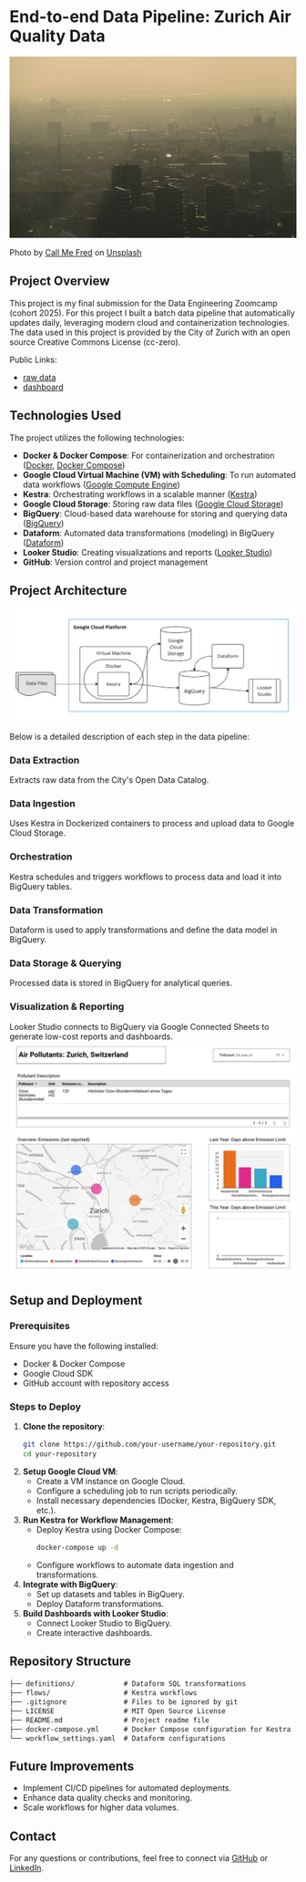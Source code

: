 # End-to-end Data Pipeline: Zurich Air Quality Data

![photo of a city in the smog](./smog.jpg)

Photo by [Call Me Fred](https://unsplash.com/de/@callmefred) on [Unsplash](https://unsplash.com/de/fotos/luftaufnahme-der-stadt-uDLtqbbVR4I)
      

## Project Overview

This project is my final submission for the Data Engineering Zoomcamp (cohort 2025). For this project I built a batch data pipeline that automatically updates daily, leveraging modern cloud and containerization technologies. The data used in this project is provided by the City of Zurich with an open source Creative Commons License (cc-zero).

Public Links:
- [raw data](https://data.stadt-zuerich.ch/dataset/ugz_luftschadstoffmessung_tageswerte)
- [dashboard](https://lookerstudio.google.com/reporting/f96397ee-34dc-4b35-a1e6-bcc93d6708ef)

## Technologies Used

The project utilizes the following technologies:

- **Docker & Docker Compose**: For containerization and orchestration ([Docker](https://www.docker.com/), [Docker Compose](https://docs.docker.com/compose/))
- **Google Cloud Virtual Machine (VM) with Scheduling**: To run automated data workflows ([Google Compute Engine](https://cloud.google.com/compute))
- **Kestra**: Orchestrating workflows in a scalable manner ([Kestra](https://kestra.io/))
- **Google Cloud Storage**: Storing raw data files ([Google Cloud Storage](https://cloud.google.com/storage))
- **BigQuery**: Cloud-based data warehouse for storing and querying data ([BigQuery](https://cloud.google.com/bigquery))
- **Dataform**: Automated data transformations (modeling) in BigQuery ([Dataform](https://cloud.google.com/dataform))
- **Looker Studio**: Creating visualizations and reports ([Looker Studio](https://cloud.google.com/looker-studio))
- **GitHub**: Version control and project management

## Project Architecture

![screenshot of project architecture](./architecture_screenshot.png)

Below is a detailed description of each step in the data pipeline:

### Data Extraction

Extracts raw data from the City's Open Data Catalog.

### Data Ingestion

Uses Kestra in Dockerized containers to process and upload data to Google Cloud Storage.

### Orchestration

Kestra schedules and triggers workflows to process data and load it into BigQuery tables.

### Data Transformation

Dataform is used to apply transformations and define the data model in BigQuery.

### Data Storage & Querying

Processed data is stored in BigQuery for analytical queries.

### Visualization & Reporting

Looker Studio connects to BigQuery via Google Connected Sheets to generate low-cost reports and dashboards.
![screenshot of the dashboard](./dashboard_screenshot.png)

## Setup and Deployment

### Prerequisites

Ensure you have the following installed:

- Docker & Docker Compose
- Google Cloud SDK
- GitHub account with repository access

### Steps to Deploy

1. **Clone the repository**:
   ```bash
   git clone https://github.com/your-username/your-repository.git
   cd your-repository
   ```
2. **Setup Google Cloud VM**:
   - Create a VM instance on Google Cloud.
   - Configure a scheduling job to run scripts periodically.
   - Install necessary dependencies (Docker, Kestra, BigQuery SDK, etc.).
3. **Run Kestra for Workflow Management**:
   - Deploy Kestra using Docker Compose:
     ```bash
     docker-compose up -d
     ```
   - Configure workflows to automate data ingestion and transformations.
4. **Integrate with BigQuery**:
   - Set up datasets and tables in BigQuery.
   - Deploy Dataform transformations.
5. **Build Dashboards with Looker Studio**:
   - Connect Looker Studio to BigQuery.
   - Create interactive dashboards.

## Repository Structure

```
├── definitions/            # Dataform SQL transformations       
├── flows/                  # Kestra workflows
├── .gitignore              # Files to be ignored by git
├── LICENSE                 # MIT Open Source License
├── README.md               # Project readme file
├── docker-compose.yml      # Docker Compose configuration for Kestra
└── workflow_settings.yaml  # Dataform configurations
```

## Future Improvements

- Implement CI/CD pipelines for automated deployments.
- Enhance data quality checks and monitoring.
- Scale workflows for higher data volumes.

## Contact

For any questions or contributions, feel free to connect via [GitHub](https://github.com/Alessine) or [LinkedIn](https://www.linkedin.com/in/angela-niederberger/).

